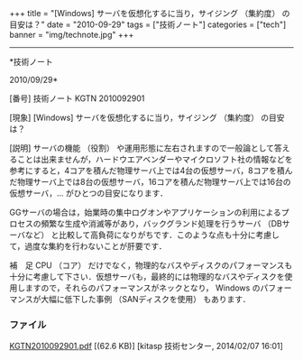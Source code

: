 ﻿+++
title = "[Windows] サーバを仮想化するに当り，サイジング （集約度） の目安は？"
date = "2010-09-29"
tags = ["技術ノート"]
categories = ["tech"]
banner = "img/technote.jpg"
+++

-----------------------------------------------------------------------------------------------------------------------------

*技術ノート

2010/09/29*


[番号]
技術ノート KGTN 2010092901

[現象]
[Windows] サーバを仮想化するに当り，サイジング （集約度） の目安は？

[説明]
サーバの機能 （役割）
や運用形態に左右されますので一般論として答えることは出来ませんが，ハードウエアベンダーやマイクロソフト社の情報などを参考にすると，4コアを積んだ物理サーバ上では4台の仮想サーバ，8コアを積んだ物理サーバ上では8台の仮想サーバ，16コアを積んだ物理サーバ上では16台の仮想サーバ，...
がひとつの目安になります．

GGサーバの場合は，始業時の集中ログオンやアプリケーションの利用によるプロセスの頻繁な生成や消滅等があり，バックグランド処理を行うサーバ
（DBサーバなど）
と比較して高負荷になりがちです．このような点も十分に考慮して，過度な集約を行わないことが肝要です．

補　足
CPU （コア）
だけでなく，物理的なバスやディスクのパフォーマンスも十分に考慮して下さい．仮想サーバも，最終的には物理的なバスやディスクを使用しますので，それらのパフォーマンスがネックとなり，
Windows のパフォーマンスが大幅に低下した事例 （SANディスクを使用）
もあります．


### ファイル

 
 


[KGTN2010092901.pdf](http://techreport.kitasp.net/attachments/download/1549/KGTN2010092901.pdf)
 [(62.6 KB)] [kitasp 技術センター, 2014/02/07
16:01]


 


 

